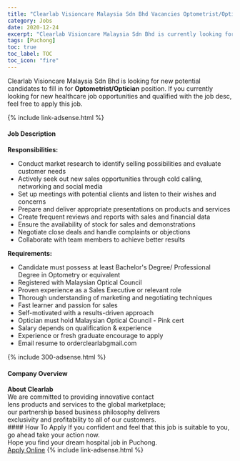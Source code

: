 ```yaml
---
title: "Clearlab Visioncare Malaysia Sdn Bhd Vacancies Optometrist/Optician" 
category: Jobs 
date: 2020-12-24 
excerpt: "Clearlab Visioncare Malaysia Sdn Bhd is currently looking for suitable person to fill in the Optometrist/Optician which positioned at Puchong" 
tags: [Puchong] 
toc: true 
toc_label: TOC 
toc_icon: "fire" 
--- 
```


<p>Clearlab Visioncare Malaysia Sdn Bhd is looking for new potential candidates to fill in for <b>Optometrist/Optician</b> position. If you currently looking for new healthcare job opportunities and qualified with the job desc, feel free to apply this job.
</p>{% include link-adsense.html %} 
<div><div><div><h4>Job Description</h4></div></div><div><div><span><div><div><strong>Responsibilities:</strong></div><ul><li>Conduct market research to identify selling possibilities and evaluate customer needs</li><li>Actively seek out new sales opportunities through cold calling, networking and social media</li><li>Set up meetings with potential clients and listen to their wishes and concerns</li><li>Prepare and deliver appropriate presentations on products and services</li><li>Create frequent reviews and reports with sales and financial data</li><li>Ensure the availability of stock for sales and demonstrations</li><li>Negotiate close deals and handle complaints or objections</li><li>Collaborate with team members to achieve better results</li></ul><div><strong>Requirements:</strong></div><ul><li>Candidate must possess at least Bachelor's Degree/ Professional Degree in Optometry or equivalent</li><li>Registered with Malaysian Optical Council</li><li>Proven experience as a Sales Executive or relevant role</li><li>Thorough understanding of marketing and negotiating techniques</li><li>Fast learner and passion for sales</li><li>Self-motivated with a results-driven approach</li><li>Optician must hold Malaysian Optical Council - Pink cert</li><li>Salary depends on qualification &amp; experience</li><li>Experience or fresh graduate encourage to apply</li><li>Email resume to orderclearlabgmail.com</li></ul></div></span></div></div></div> 
{% include 300-adsense.html %} 
<div><div><div><h4>Company Overview</h4></div></div><div><div><span><div><div>
<div><strong>About Clearlab</strong></div>
<div>We are committed to providing innovative contact</div>
<div>lens products and services to the global marketplace;</div>
<div>our partnership based business philosophy delivers</div>
<div>exclusivity and profitability to all of our customers.</div>
</div></div></span></div></div></div> 
#### How To Apply 
If you confident and feel that this job is suitable to you, go ahead take your action now. <br/> 
Hope you find your dream hospital job in Puchong. <br/> 
<a href="https://www.jobstreet.com.my/en/job/optometrist-optician-4439372?jobId=jobstreet-my-job-4439372&sectionRank=14&token=0~0468e541-e2f1-4992-b3db-d91e1f71a0be&fr=SRP%20View%20In%20New%20Ta" class="btn btn--warning" target="_blank" rel="nofollow noopenner">Apply Online</a> 
{% include link-adsense.html %} 